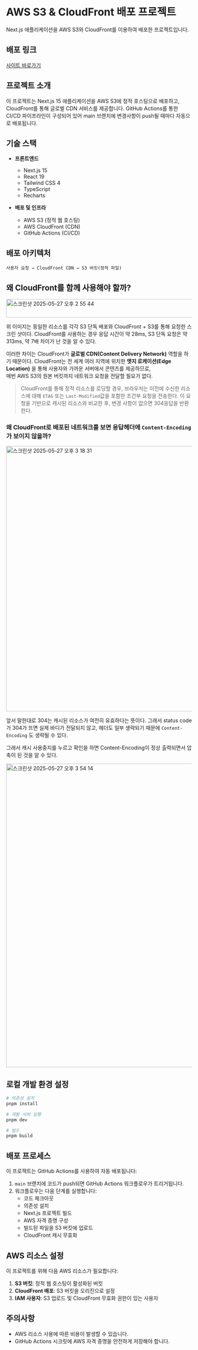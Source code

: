 # AWS S3 & CloudFront 배포 프로젝트

Next.js 애플리케이션을 AWS S3와 CloudFront를 이용하여 배포한 프로젝트입니다.

## 배포 링크

[사이트 바로가기](https://d3tyirxyz3i1et.cloudfront.net/)

## 프로젝트 소개

이 프로젝트는 Next.js 15 애플리케이션을 AWS S3에 정적 호스팅으로 배포하고, CloudFront를 통해 글로벌 CDN 서비스를 제공합니다. GitHub Actions를 통한 CI/CD 파이프라인이 구성되어 있어 main 브랜치에 변경사항이 push될 때마다 자동으로 배포됩니다.

## 기술 스택

- **프론트엔드**

  - Next.js 15
  - React 19
  - Tailwind CSS 4
  - TypeScript
  - Recharts

- **배포 및 인프라**
  - AWS S3 (정적 웹 호스팅)
  - AWS CloudFront (CDN)
  - GitHub Actions (CI/CD)

## 배포 아키텍처

```
사용자 요청 → CloudFront CDN → S3 버킷(정적 파일)
```

## 왜 CloudFront를 함께 사용해야 할까?

<img width="1682" height="50" alt="스크린샷 2025-05-27 오후 2 55 44" src="https://github.com/user-attachments/assets/468f3822-21da-4c66-b2f6-31712c918f61" />   



위 이미지는 동일한 리소스를 각각 S3 단독 배포와 CloudFront + S3를 통해 요청한 스크린 샷이다.
CloudFront를 사용하는 경우 응답 시간이 약 28ms, S3 단독 요청은 약 313ms, 약 7배 차이가 난 것을 알 수 있다. 

이러한 차이는 CloudFront가 **글로벌 CDN(Content Delivery Network)** 역할을 하기 때문이다.
CloudFront는 전 세계 여러 지역에 위치한 **엣지 로케이션(Edge Location)** 을 통해 사용자와 가까운 서버에서 콘텐츠를 제공하므로,  
매번 AWS S3의 원본 버킷까지 네트워크 요청을 전달할 필요가 없다.

>CloudFront를 통해 정적 리소스를 로딩할 경우,
>브라우저는 이전에 수신한 리소스에 대해 `ETAG` 또는 `Last-Modified`값을 포함한 조건부 요청을 전송한다.
>이 요청을 기반으로 캐시된 리소스와 비교한 후, 변경 사항이 없으면 304응답을 반환한다.

### 왜 CloudFront로 배포된 네트워크를 보면 응답헤더에 `Content-Encoding`가 보이지 않을까?

<img width="720" alt="스크린샷 2025-05-27 오후 3 18 31" src="https://github.com/user-attachments/assets/64ce6fc8-5987-4249-9eee-059b3d1d3f4c" />

앞서 말한대로 304는 캐시된 리소스가 여전히 유효하다는 뜻이다. 그래서 status code가 304가 뜨면 실제 바디가 전달되지 않고, 헤더도 일부 생략되기 때문에 `Content-Encoding` 도 생략될 수 있다.

그래서 캐시 사용중지를 누르고 확인을 하면 Content-Encoding이 정상 출력되면서 압축이 된 것을 알 수 있다.

<img width="824" alt="스크린샷 2025-05-27 오후 3 54 14" src="https://github.com/user-attachments/assets/adb11fc5-4ec4-4d2c-ba02-aa5abecebadd" />



## 로컬 개발 환경 설정

```bash
# 의존성 설치
pnpm install

# 개발 서버 실행
pnpm dev

# 빌드
pnpm build
```

## 배포 프로세스

이 프로젝트는 GitHub Actions를 사용하여 자동 배포됩니다:

1. `main` 브랜치에 코드가 push되면 GitHub Actions 워크플로우가 트리거됩니다.
2. 워크플로우는 다음 단계를 실행합니다:
   - 코드 체크아웃
   - 의존성 설치
   - Next.js 프로젝트 빌드
   - AWS 자격 증명 구성
   - 빌드된 파일을 S3 버킷에 업로드
   - CloudFront 캐시 무효화



## AWS 리소스 설정

이 프로젝트를 위해 다음 AWS 리소스가 필요합니다:

1. **S3 버킷**: 정적 웹 호스팅이 활성화된 버킷
2. **CloudFront 배포**: S3 버킷을 오리진으로 설정
3. **IAM 사용자**: S3 업로드 및 CloudFront 무효화 권한이 있는 사용자

## 주의사항

- AWS 리소스 사용에 따른 비용이 발생할 수 있습니다.
- GitHub Actions 시크릿에 AWS 자격 증명을 안전하게 저장해야 합니다.
